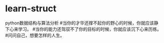 # learn-struct
python数据结构与算法分析
#当你的才华还撑不起你的野心的时候，你就应该静下心来学习。
#当你的能力还驾驭不了你的目标的时候，你就应该沉下心来历练。
#问问自己，想要怎样的人生。

